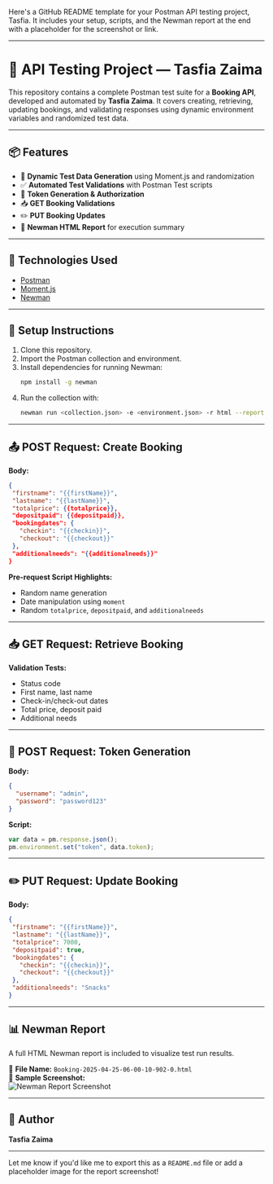 Here's a GitHub README template for your Postman API testing project, Tasfia. It includes your setup, scripts, and the Newman report at the end with a placeholder for the screenshot or link.

---

# 🧪 API Testing Project — Tasfia Zaima

This repository contains a complete Postman test suite for a **Booking API**, developed and automated by **Tasfia Zaima**. It covers creating, retrieving, updating bookings, and validating responses using dynamic environment variables and randomized test data.

---

## 📦 Features

- 🔄 **Dynamic Test Data Generation** using Moment.js and randomization
- ✅ **Automated Test Validations** with Postman Test scripts
- 🔐 **Token Generation & Authorization**
- 📥 **GET Booking Validations**
- ✏️ **PUT Booking Updates**
- 📄 **Newman HTML Report** for execution summary

---

## 🧰 Technologies Used

- [Postman](https://www.postman.com/)
- [Moment.js](https://momentjs.com/)
- [Newman](https://www.npmjs.com/package/newman)

---

## 🔧 Setup Instructions

1. Clone this repository.
2. Import the Postman collection and environment.
3. Install dependencies for running Newman:
   ```bash
   npm install -g newman
   ```
4. Run the collection with:
   ```bash
   newman run <collection.json> -e <environment.json> -r html --reporter-html-export Booking-2025-04-25-06-00-10-902-0.html
   ```

---

## 📤 POST Request: Create Booking

**Body:**
```json
{ 
 "firstname": "{{firstName}}", 
 "lastname": "{{lastName}}", 
 "totalprice": {{totalprice}}, 
 "depositpaid": {{depositpaid}}, 
 "bookingdates": { 
   "checkin": "{{checkin}}", 
   "checkout": "{{checkout}}" 
 }, 
 "additionalneeds": "{{additionalneeds}}" 
}
```

**Pre-request Script Highlights:**
- Random name generation
- Date manipulation using `moment`
- Random `totalprice`, `depositpaid`, and `additionalneeds`

---

## 📥 GET Request: Retrieve Booking

**Validation Tests:**
- Status code
- First name, last name
- Check-in/check-out dates
- Total price, deposit paid
- Additional needs

---

## 🔐 POST Request: Token Generation

**Body:**
```json
{
  "username": "admin",
  "password": "password123"
}
```

**Script:**
```javascript
var data = pm.response.json();
pm.environment.set("token", data.token);
```

---

## ✏️ PUT Request: Update Booking

**Body:**
```json
{
 "firstname": "{{firstName}}",
 "lastname": "{{lastName}}",
 "totalprice": 7000,
 "depositpaid": true,
 "bookingdates": {
   "checkin": "{{checkin}}",
   "checkout": "{{checkout}}"
 },
 "additionalneeds": "Snacks"
}
```

---

## 📊 Newman Report

A full HTML Newman report is included to visualize test run results.

📁 **File Name:** `Booking-2025-04-25-06-00-10-902-0.html`  
📸 **Sample Screenshot:**  
![Newman Report Screenshot](path/to/screenshot.png)

---

## 📝 Author

**Tasfia Zaima**  

---

Let me know if you'd like me to export this as a `README.md` file or add a placeholder image for the report screenshot!
